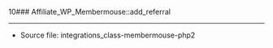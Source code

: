 10### Affiliate_WP_Membermouse::add_referral

----

- Source file: integrations_class-membermouse-php2